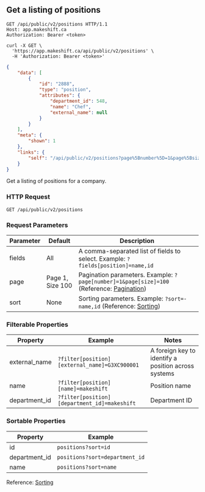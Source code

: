## Get a listing of positions

```http
GET /api/public/v2/positions HTTP/1.1
Host: app.makeshift.ca
Authorization: Bearer <token>
```

```shell
curl -X GET \
  'https://app.makeshift.ca/api/public/v2/positions' \
  -H 'Authorization: Bearer <token>'
```

```json
{
    "data": [
        {
            "id": "2888",
            "type": "position",
            "attributes": {
                "department_id": 548,
                "name": "Chef",
                "external_name": null
            }
        }
    ],
    "meta": {
        "shown": 1
    },
    "links": {
        "self": "/api/public/v2/positions?page%5Bnumber%5D=1&page%5Bsize%5D=100"
    }
}
```

Get a listing of positions for a company.

### HTTP Request

`GET /api/public/v2/positions`

### Request Parameters

Parameter | Default | Description
--------- | ------- | -----------
fields | All | A comma-separated list of fields to select. Example: `?fields[position]=name,id`
page | Page 1, Size 100 | Pagination parameters. Example: `?page[number]=1&page[size]=100` (Reference: <a href='#pagination'>Pagination</a>)
sort | None | Sorting parameters. Example: `?sort=-name,id` (Reference: <a href='#sorting'>Sorting</a>)

### Filterable Properties

Property | Example | Notes
-------- | ------- | -----
external_name | `?filter[position][external_name]=G3XC900001` | A foreign key to identify a position across systems
name | `?filter[position][name]=makeshift` | Position name
department_id | `?filter[position][department_id]=makeshift` | Department ID

### Sortable Properties

Property | Example
-------- | -------
id | `positions?sort=id`
department_id | `positions?sort=department_id`
name | `positions?sort=name`

Reference: <a href='#sorting'>Sorting</a>